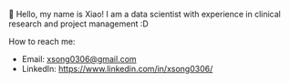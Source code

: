 👋 Hello, my name is Xiao! I am a data scientist with experience in clinical research and project management :D

How to reach me: 
-  Email: xsong0306@gmail.com
-  LinkedIn: https://www.linkedin.com/in/xsong0306/

<!---
xsong0306/xsong0306 is a ✨ special ✨ repository because its `README.md` (this file) appears on your GitHub profile.
You can click the Preview link to take a look at your changes.
--->
